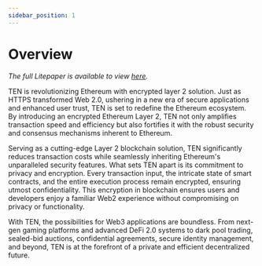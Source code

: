 ```yaml
---
sidebar_position: 1
---
```

# Overview

_The full Litepaper is available to view [here](https://ten.xyz/litepaper)._
 
TEN is revolutionizing Ethereum with encrypted layer 2 solution. Just as HTTPS transformed Web 2.0, ushering in a new era of secure applications and enhanced user trust, TEN is set to redefine the Ethereum ecosystem. By introducing an encrypted Ethereum Layer 2, TEN not only amplifies transaction speed and efficiency but also fortifies it with the robust security and consensus mechanisms inherent to Ethereum.

Serving as a cutting-edge Layer 2 blockchain solution, TEN significantly reduces transaction costs while seamlessly inheriting Ethereum's unparalleled security features. What sets TEN apart is its commitment to privacy and encryption. Every transaction input, the intricate state of smart contracts, and the entire execution process remain encrypted, ensuring utmost confidentiality. This encryption in blockchain ensures users and developers enjoy a familiar Web2 experience without compromising on privacy or functionality.

With TEN, the possibilities for Web3 applications are boundless. From next-gen gaming platforms and advanced DeFi 2.0 systems to dark pool trading, sealed-bid auctions, confidential agreements, secure identity management, and beyond, TEN is at the forefront of a private and efficient decentralized future.
